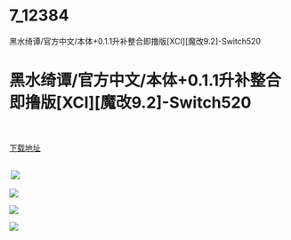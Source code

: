 # 7_12384
黑水绮谭/官方中文/本体+0.1.1升补整合即撸版[XCI][魔改9.2]-Switch520
# 黑水绮谭/官方中文/本体+0.1.1升补整合即撸版[XCI][魔改9.2]-Switch520
 <br/></br>
[下载地址](https://www.switch520.cc/article/12384 "下载地址")
<br/></br>

<p><strong>&nbsp;<img src="https://www.switch520.cc/muke_img/upload_art_editor_20210407-1_fd11b227cc187eb77e9edc6a131b88fd.jpg"> </strong></p>
<p><strong><img src="https://www.switch520.cc/muke_img/upload_art_editor_20210407-1_b649a010c4601c3a1f6e0df435eddcd4.jpg"></strong></p>
<p><strong><img src="https://www.switch520.cc/muke_img/upload_art_editor_20210407-1_093d46272b0a6c93ecfedb411ff501da.jpg"></strong></p>
<p><strong><img src="https://www.switch520.cc/muke_img/upload_art_editor_20210407-1_af0755750183d183d7d7b97fbd6c77f9.jpg"></strong></p>
<p><strong>&nbsp;</strong></p>
